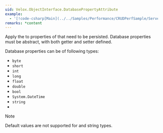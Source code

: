 ```yaml
---
uid: Velox.ObjectInterface.DatabasePropertyAttribute
example:
  - '[!code-csharp[Main](../../Samples/Performance/CRUDPerfSample/Server/Vehicle.cs#Vehicle)]'
remarks: *content
---
```


Apply the [](xref:Velox.ObjectInterface.DatabasePropertyAttribute) to properties of [](xref:Velox.ObjectInterface.DatabaseObject) that need to be persisted. Database properties must be abstract, with both getter and setter defined. 

Database properties can be of following types:
* `byte`
* `short`
* `int`
* `long`
* `float`
* `double`
* `bool`
* `System.DateTime`
* `string`
* [](xref:Velox.ObjectInterface.DatabaseArray`1)

> [!NOTE]
> Default values are not supported for [](xref:Velox.ObjectInterface.DatabaseArray`1) and string types.